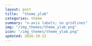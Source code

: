 ```yaml
---
layout: post
title:  "theme_ylab"
categories: theme
summary: "x-axis labels; no gridlines"
img: "/img_themes/theme_ylab.png"
icon: "/img_themes/theme_ylab.png"
updated: 2016-10-22
---
```

